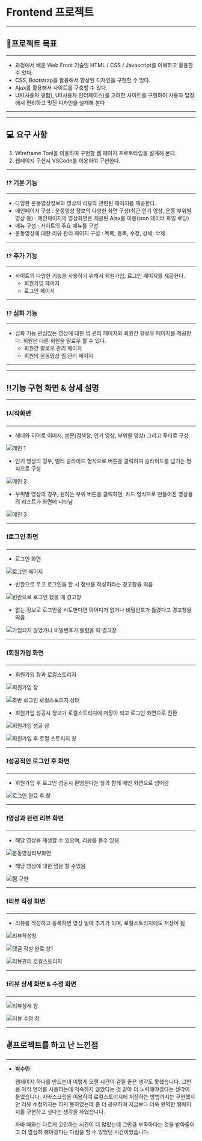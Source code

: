 # Frontend 프로젝트

---

## 💪프로젝트 목표

---

- 과정에서 배운 Web Front 기술인 HTML / CSS / Javascript를 이해하고 활용할 수
있다.
- CSS, Bootstrap을 활용해서 향상된 디자인을 구현할 수 있다.
- Ajax를 활용해서 사이트를 구축할 수 있다.
- UX(사용자 경험), UI(사용자 인터페이스)를 고려한 사이트를 구현하여 사용자
입장에서 편리하고 멋진 디자인을 설계해 본다

---

---

## 💻 요구 사항

1. Wireframe Tool을 이용하여 구현할 웹 페이지 프로토타입을 설계해 본다.
2. 웹페이지 구현시 VSCode를 이용하여 구현한다.

---

### ⁉️ 기본 기능

---

- 다양한 운동영상정보와 영상의 리뷰와 관련된 페이지를 제공한다.
- 메인페이지 구성
: 운동영상 정보의 다양한 화면 구성(최근 인기 영상, 운동 부위별 영상 등)
: 메인페이지의 영상화면은 제공된 Ajax를 이용(json 데이터 파일 로딩)
- 메뉴 구성 : 사이트의 주요 메뉴를 구성
- 운동영상에 대한 리뷰 관리 페이지 구성
: 목록, 등록, 수정, 상세, 삭제

---

### ⁉️ 추가 기능

---

- 사이트의 다양한 기능을 사용하기 위해서 회원가입, 로그인 페이지를 제공한다.
    - 회원가입 페이지
    - 로그인 페이지

---

### ⁉️ 심화 기능

---

- 심화 기능
관심있는 영상에 대한 찜 관리 페이지와 회원간 팔로우 페이지를 제공한다.
회원은 다른 회원을 팔로우 할 수 있다.
    - 회원간 팔로우 관리 페이지
    - 회원의 운동영상 찜 관리 페이지

---

---

## ‼️기능 구현 화면 & 상세 설명

---

### ❗시작화면

---

- 헤더와 히어로 이미지, 본문(검색창, 인기 영상, 부위별 영상) 그리고 푸터로 구성

![메인 1](https://user-images.githubusercontent.com/109265165/188420847-a4478109-ff53-4cd8-9cd6-ed417c6d87a6.png)


- 인기 영상의 경우, 멀티 슬라이드 형식으로 버튼을 클릭하여 슬라이드를 넘기는 형식으로 구성

![메인 2](https://user-images.githubusercontent.com/109265165/188421386-b5042f08-f20e-4254-888d-767c6b3bab27.png)



- 부위별 영상의 경우, 원하는 부위 버튼을 클릭하면, 카드 형식으로 만들어진 영상들의 리스트가 화면에 나타남

![메인 3](https://user-images.githubusercontent.com/109265165/188420890-7d3ab8af-0f2c-4f72-b551-793690df4053.png)


---

### ❗로그인 화면

---
- 로그인 화면

![로그인 페이지](https://user-images.githubusercontent.com/109265165/188421438-7c4bdb6e-9265-45a0-939c-4956fcf8c810.png)


- 빈칸으로 두고 로그인을 할 시 정보를 작성하라는 경고창을 띄움

![빈칸으로 로그인 했을 때 경고창](https://user-images.githubusercontent.com/109265165/188421522-d37c5e55-7b6d-4a08-9d7a-0b6b695fd0e3.png)


- 없는 정보로 로그인을 시도한다면 아이디가 없거나 비밀번호가 틀렸다고 경고창을 띄움

![가입되지 않았거나 비밀번호가 틀렸을 때 경고창](https://user-images.githubusercontent.com/109265165/188421403-1583f629-fd7d-4586-a651-2eb71478984a.png)


---

### ❗회원가입 화면

---

- 회원가입 창과 로컬스토리지

![회원가입 창](https://user-images.githubusercontent.com/109265165/188421608-f54c1c7b-82a2-4be9-9a9f-3401493dbcd5.png)

![초반 로그인 로컬스토리지 상태](https://user-images.githubusercontent.com/109265165/188421562-2045967e-398f-4822-ba90-084640e927a4.png)

- 회원가입 성공시 정보가 로컬스토리지에 저장이 되고 로그인 화면으로 전환

![회원가입 성공 창](https://user-images.githubusercontent.com/109265165/188421576-abc0d7b9-0c21-4b26-b044-6b6d1f242faf.png)

![회원가입 후 로컬 스토리지 창](https://user-images.githubusercontent.com/109265165/188421618-bc150e2d-4c1b-407c-9d97-246ebdef6016.png)

---

### ❗성공적인 로그인 후 화면

---

- 회원가입 후 로그인 성공시 환영한다는 창과 함께 메인 화면으로 넘어감

![로그인 완료 후 창](https://user-images.githubusercontent.com/109265165/188421424-d128168c-929f-4039-a9a2-122af0abd148.png)

---

### ❗영상과 관련 리뷰 화면

---

- 해당 영상을 재생할 수 있으며, 리뷰를 볼수 있음

![운동영상리뷰화면](https://user-images.githubusercontent.com/109265165/188421536-f584f50b-371b-441a-ba1e-62d5676b7dce.png)

- 해당 영상에 대한 찜을 할 수있음

![찜 구현](https://user-images.githubusercontent.com/109265165/188421551-df320b2f-dafb-422e-abe4-ebe7dff4f3df.png)

---

### ❗리뷰 작성 화면

---

- 리뷰를 작성하고 등록하면 영상 밑에 추가가 되며, 로컬스토리지에도 저장이 됨

![리뷰작성창](https://user-images.githubusercontent.com/109265165/188421500-26564855-b20c-4db0-9bbc-4dbb337d80d7.png)

![댓글 작성 완료 창1](https://user-images.githubusercontent.com/109265165/188421414-05b25175-abcd-44d4-be53-83c9432953bb.png)

![리뷰관리 로컬스토리지](https://user-images.githubusercontent.com/109265165/188421473-e492eff0-b5ca-4097-a554-e8000c5c26c0.png)

---

### ❗리뷰 상세 화면 & 수정 화면

---

![리뷰상세 창](https://user-images.githubusercontent.com/109265165/188421485-5126505c-5546-4a99-ae63-08b630286746.png)

![리뷰 수정 창](https://user-images.githubusercontent.com/109265165/188421451-22e0cf4b-c742-42ad-a54d-a79779e87205.png)

---

## ✌️프로젝트를 하고 난 느낀점

---
    
- **박수민**
    
    웹페이지 하나를 만드는데 이렇게 오랜 시간이 걸릴 줄은 생각도 못했습니다. 그만큼 아직 언어를 사용하는데 익숙하지 않았다는 것 같아 더 노력해야겠다는 생각이 들었습니다. 자바스크립을 이용하여 로컬스토리지에 저장하는 방법까지는 구현했지만 리뷰 수정까지는 하지 못하였는데 좀 더 공부하여 지금보다 더욱 완벽한 웹페이지를 구현하고 싶다는 생각을 하였습니다. 
    
    자바 때와는 다르게 고민하는 시간이 더 많았는데 그만큼 부족하다는 것을 받아들이고 더 열심히 해야겠다는 다짐을 할 수 있었던 시간이었습니다.
